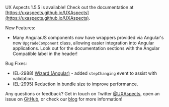 UX Aspects 1.5.5 is available! Check out the documentation at [https://uxaspects.github.io/UXAspects](https://uxaspects.github.io/UXAspects).

New Features:
* Many AngularJS components now have wrappers provided via Angular's new `UpgradeComponent` class, allowing easier integration into Angular applications. Look out for the documentation sections with the <span class="label label-accent">Angular Compatible</span> label in the header!

Bug Fixes:
* (EL-2988) [Wizard (Angular)](https://uxaspects.github.io/UXAspects/#/components/wizard#wizard) - added `stepChanging` event to assist with validation.
* (EL-2995) Reduction in bundle size to improve performance.

Any questions or feedback? Get in touch on Twitter [@UXAspects](https://twitter.com/UXAspects), open an issue on [GitHub](https://github.com/UXAspects/UXAspects/issues), or check our [blog](https://uxaspects.github.io/UXAspects/#/blog) for more information!
